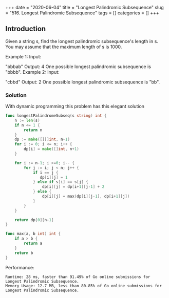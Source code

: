 +++
date = "2020-06-04"
title = "Longest Palindromic Subsequence"
slug = "516. Longest Palindromic Subsequence"
tags = []
categories = []
+++

## Introduction

Given a string s, find the longest palindromic subsequence's length in s. You may assume that the maximum length of s is 1000.

Example 1:
Input:

"bbbab"
Output:
4
One possible longest palindromic subsequence is "bbbb".
Example 2:
Input:

"cbbd"
Output:
2
One possible longest palindromic subsequence is "bb".

### Solution

With dynamic programming this problem has this elegant solution


``` go
func longestPalindromeSubseq(s string) int {
    n := len(s)
    if n <= 1 {
        return n
    }
    dp := make([][]int, n+1)
    for i := 0; i <= n; i++ {
        dp[i] = make([]int, n+1)
    }

    for i := n-1; i >=0; i-- {
        for j := i; j < n; j++ {
            if i == j {
               dp[i][j] = 1
            } else if s[i] == s[j] {
                dp[i][j] = dp[i+1][j-1] + 2
            } else {
                dp[i][j] = max(dp[i][j-1], dp[i+1][j])
            }
        }
    }

    return dp[0][n-1]
}

func max(a, b int) int {
    if a > b {
        return a
    }
    return b
}
```


Performance:
```
Runtime: 28 ms, faster than 91.49% of Go online submissions for Longest Palindromic Subsequence.
Memory Usage: 12.7 MB, less than 80.85% of Go online submissions for Longest Palindromic Subsequence.
```
